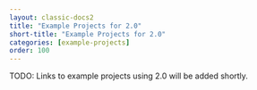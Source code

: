 ```yaml
---
layout: classic-docs2
title: "Example Projects for 2.0"
short-title: "Example Projects for 2.0"
categories: [example-projects]
order: 100
---
```




TODO: Links to example projects using 2.0 will be added shortly.